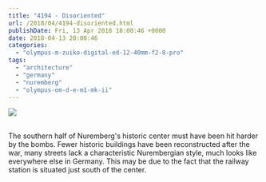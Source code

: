 ```yaml
---
title: "4194 - Disoriented"
url: /2018/04/4194-disoriented.html
publishDate: Fri, 13 Apr 2018 18:00:46 +0000
date: 2018-04-13 20:00:46
categories: 
  - "olympus-m-zuiko-digital-ed-12-40mm-f2-8-pro"
tags: 
  - "architecture"
  - "germany"
  - "nuremberg"
  - "olympus-om-d-e-m1-mk-ii"
---
```

<div class="container">
<div class="center"><a target="_blank" href="https://d25zfm9zpd7gm5.cloudfront.net/1200x1200/2017/20170618_204249-2_lr.jpg"><img class="webfeedsFeaturedVisual" src="https://d25zfm9zpd7gm5.cloudfront.net/0600x0600/2017/20170618_204249-2_lr.jpg" /></a></div>
</div>
<br />

The southern half of Nuremberg's historic center must have been hit harder by the bombs. Fewer historic buildings have been reconstructed after the war, many streets lack a characteristic Nurembergian style, much looks like everywhere else in Germany. This may be due to the fact that the railway station is situated just south of the center. 
